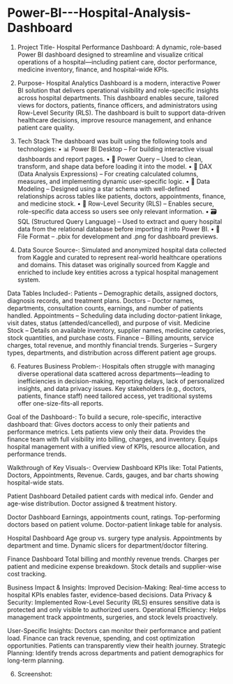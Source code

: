 # Power-BI---Hospital-Analysis-Dashboard

1.  Project Title-
Hospital Performance Dashboard:
A dynamic, role-based Power BI dashboard designed to streamline and visualize critical operations of a hospital—including patient care, doctor performance, medicine inventory, finance, and hospital-wide KPIs.

2.  Purpose-
Hospital Analytics Dashboard is a modern, interactive Power BI solution that delivers operational visibility and role-specific insights across hospital departments. This dashboard enables secure, tailored views for doctors, patients, finance officers, and administrators using Row-Level Security (RLS). The dashboard is built to support data-driven healthcare decisions, improve resource management, and enhance patient care quality.

3.  Tech Stack
The dashboard was built using the following tools and technologies:
• 📊 Power BI Desktop – For building interactive visual dashboards and report pages.
• 📂 Power Query – Used to clean, transform, and shape data before loading it into the model.
• 🧠 DAX (Data Analysis Expressions) – For creating calculated columns, measures, and implementing dynamic user-specific logic.
• 📝 Data Modeling – Designed using a star schema with well-defined relationships across tables like patients, doctors, appointments, finance, and medicine stock.
• 🔐 Row-Level Security (RLS) – Enables secure, role-specific data access so users see only relevant information.
• 🗃️ SQL (Structured Query Language) – Used to extract and query hospital data from the relational database before importing it into Power BI.
• 📁 File Format – .pbix for development and .png for dashboard previews.

4. Data Source
Source-:
Simulated and anonymized hospital data collected from Kaggle and curated to represent real-world healthcare operations and domains.
This dataset was originally sourced from Kaggle and enriched to include key entities across a typical hospital management system.

Data Tables Included-:
Patients – Demographic details, assigned doctors, diagnosis records, and treatment plans.
Doctors – Doctor names, departments, consultation counts, earnings, and number of patients handled.
Appointments – Scheduling data including doctor-patient linkage, visit dates, status (attended/cancelled), and purpose of visit.
Medicine Stock – Details on available inventory, supplier names, medicine categories, stock quantities, and purchase costs.
Finance – Billing amounts, service charges, total revenue, and monthly financial trends.
Surgeries – Surgery types, departments, and distribution across different patient age groups.

6. Features
Business Problem-:
Hospitals often struggle with managing diverse operational data scattered across departments—leading to inefficiencies in decision-making, reporting delays, lack of personalized insights, and data privacy issues. Key stakeholders (e.g., doctors, patients, finance staff) need tailored access, yet traditional systems offer one-size-fits-all reports.

Goal of the Dashboard-:
To build a secure, role-specific, interactive dashboard that:
Gives doctors access to only their patients and performance metrics.
Lets patients view only their data.
Provides the finance team with full visibility into billing, charges, and inventory.
Equips hospital management with a unified view of KPIs, resource allocation, and performance trends.

Walkthrough of Key Visuals-:
Overview Dashboard
KPIs like: Total Patients, Doctors, Appointments, Revenue.
Cards, gauges, and bar charts showing hospital-wide stats.

Patient Dashboard
Detailed patient cards with medical info.
Gender and age-wise distribution.
Doctor assigned & treatment history.

Doctor Dashboard
Earnings, appointments count, ratings.
Top-performing doctors based on patient volume.
Doctor-patient linkage table for analysis.

Hospital Dashboard
Age group vs. surgery type analysis.
Appointments by department and time.
Dynamic slicers for department/doctor filtering.

Finance Dashboard
Total billing and monthly revenue trends.
Charges per patient and medicine expense breakdown.
Stock details and supplier-wise cost tracking.

Business Impact & Insights:
Improved Decision-Making: Real-time access to hospital KPIs enables faster, evidence-based decisions.
Data Privacy & Security: Implemented Row-Level Security (RLS) ensures sensitive data is protected and only visible to authorized users.
Operational Efficiency: Helps management track appointments, surgeries, and stock levels proactively.

User-Specific Insights:
Doctors can monitor their performance and patient load.
Finance can track revenue, spending, and cost optimization opportunities.
Patients can transparently view their health journey.
Strategic Planning: Identify trends across departments and patient demographics for long-term planning.

6. Screenshot: 




